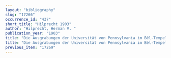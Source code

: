 ```yaml
---
layout: "bibliography"
slug: "17266"
occurrence_id: "437"
short_title: "Hilprecht 1903"
author: "Hilprecht, Herman V. "
publication_year: "1903"
title: "Die Ausgrabungen der Universität von Pennsylvania im Bêl-Tempel zu Nippur"
title: "Die Ausgrabungen der Universität von Pennsylvania im Bêl-Tempel zu Nippur"
previous_item: "17269"
---
```

